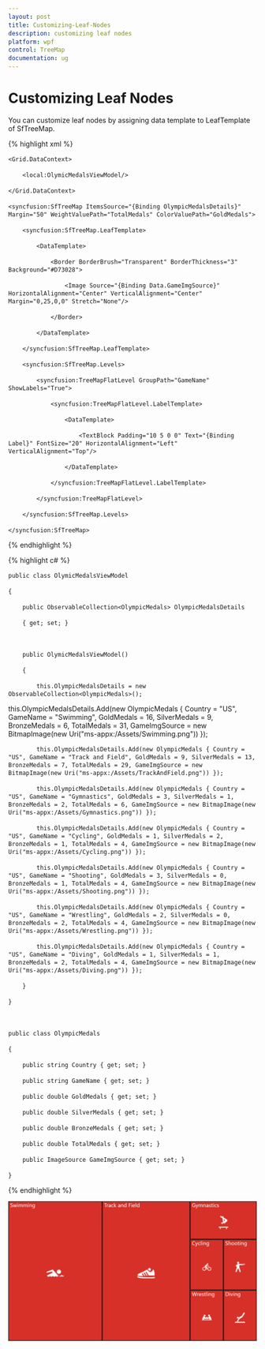 ```yaml
---
layout: post
title: Customizing-Leaf-Nodes
description: customizing leaf nodes
platform: wpf
control: TreeMap
documentation: ug
---
```


# Customizing Leaf Nodes

You can customize leaf nodes by assigning data template to LeafTemplate of SfTreeMap. 


{% highlight xml %}



<Grid Background="Black">

    <Grid.DataContext>

        <local:OlymicMedalsViewModel/>

    </Grid.DataContext>

    <syncfusion:SfTreeMap ItemsSource="{Binding OlympicMedalsDetails}" Margin="50" WeightValuePath="TotalMedals" ColorValuePath="GoldMedals">

        <syncfusion:SfTreeMap.LeafTemplate>

            <DataTemplate>

                <Border BorderBrush="Transparent" BorderThickness="3" Background="#D73028">

                    <Image Source="{Binding Data.GameImgSource}" HorizontalAlignment="Center" VerticalAlignment="Center" Margin="0,25,0,0" Stretch="None"/>

                </Border>

            </DataTemplate>

        </syncfusion:SfTreeMap.LeafTemplate>

        <syncfusion:SfTreeMap.Levels>

            <syncfusion:TreeMapFlatLevel GroupPath="GameName" ShowLabels="True">

                <syncfusion:TreeMapFlatLevel.LabelTemplate>

                    <DataTemplate>

                        <TextBlock Padding="10 5 0 0" Text="{Binding Label}" FontSize="20" HorizontalAlignment="Left" VerticalAlignment="Top"/>

                    </DataTemplate>

                </syncfusion:TreeMapFlatLevel.LabelTemplate>

            </syncfusion:TreeMapFlatLevel>

        </syncfusion:SfTreeMap.Levels>

    </syncfusion:SfTreeMap>

</Grid>
{% endhighlight %}

{% highlight c# %}



    public class OlymicMedalsViewModel

    {

        public ObservableCollection<OlympicMedals> OlympicMedalsDetails 

        { get; set; }



        public OlymicMedalsViewModel()

        {

            this.OlympicMedalsDetails = new ObservableCollection<OlympicMedals>();

 this.OlympicMedalsDetails.Add(new OlympicMedals { Country = "US", GameName = "Swimming", GoldMedals = 16, SilverMedals = 9, BronzeMedals = 6, TotalMedals = 31, GameImgSource = new BitmapImage(new Uri("ms-appx:/Assets/Swimming.png")) });

            this.OlympicMedalsDetails.Add(new OlympicMedals { Country = "US", GameName = "Track and Field", GoldMedals = 9, SilverMedals = 13, BronzeMedals = 7, TotalMedals = 29, GameImgSource = new BitmapImage(new Uri("ms-appx:/Assets/TrackAndField.png")) });

            this.OlympicMedalsDetails.Add(new OlympicMedals { Country = "US", GameName = "Gymnastics", GoldMedals = 3, SilverMedals = 1, BronzeMedals = 2, TotalMedals = 6, GameImgSource = new BitmapImage(new Uri("ms-appx:/Assets/Gymnastics.png")) });

            this.OlympicMedalsDetails.Add(new OlympicMedals { Country = "US", GameName = "Cycling", GoldMedals = 1, SilverMedals = 2, BronzeMedals = 1, TotalMedals = 4, GameImgSource = new BitmapImage(new Uri("ms-appx:/Assets/Cycling.png")) });

            this.OlympicMedalsDetails.Add(new OlympicMedals { Country = "US", GameName = "Shooting", GoldMedals = 3, SilverMedals = 0, BronzeMedals = 1, TotalMedals = 4, GameImgSource = new BitmapImage(new Uri("ms-appx:/Assets/Shooting.png")) });

            this.OlympicMedalsDetails.Add(new OlympicMedals { Country = "US", GameName = "Wrestling", GoldMedals = 2, SilverMedals = 0, BronzeMedals = 2, TotalMedals = 4, GameImgSource = new BitmapImage(new Uri("ms-appx:/Assets/Wrestling.png")) });            

            this.OlympicMedalsDetails.Add(new OlympicMedals { Country = "US", GameName = "Diving", GoldMedals = 1, SilverMedals = 1, BronzeMedals = 2, TotalMedals = 4, GameImgSource = new BitmapImage(new Uri("ms-appx:/Assets/Diving.png")) });

        }

    }



    public class OlympicMedals

    {

        public string Country { get; set; }

        public string GameName { get; set; }

        public double GoldMedals { get; set; }

        public double SilverMedals { get; set; }

        public double BronzeMedals { get; set; }

        public double TotalMedals { get; set; }

        public ImageSource GameImgSource { get; set; }

    }
{% endhighlight %}


![](Customizing-Leaf-Nodes_images/Customizing-Leaf-Nodes_img1.png)



